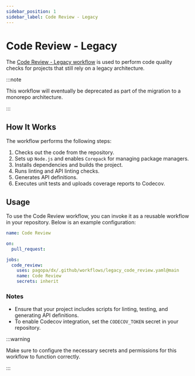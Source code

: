 ```yaml
---
sidebar_position: 1
sidebar_label: Code Review - Legacy
---
```


# Code Review - Legacy

The [Code Review - Legacy workflow](https://github.com/pagopa/dx/blob/main/.github/workflows/legacy_code_review.yaml) is used to perform code quality checks for projects that still rely on a legacy architecture.

:::note

This workflow will eventually be deprecated as part of the migration to a monorepo architecture.

:::

## How It Works

The workflow performs the following steps:

1. Checks out the code from the repository.
2. Sets up `Node.js` and enables `Corepack` for managing package managers.
3. Installs dependencies and builds the project.
4. Runs linting and API linting checks.
5. Generates API definitions.
6. Executes unit tests and uploads coverage reports to Codecov.

## Usage

To use the Code Review workflow, you can invoke it as a reusable workflow in your repository. Below is an example configuration:

```yaml
name: Code Review

on:
  pull_request:

jobs:
  code_review:
    uses: pagopa/dx/.github/workflows/legacy_code_review.yaml@main
    name: Code Review
    secrets: inherit
```

### Notes

- Ensure that your project includes scripts for linting, testing, and generating API definitions.
- To enable Codecov integration, set the `CODECOV_TOKEN` secret in your repository.

:::warning

Make sure to configure the necessary secrets and permissions for this workflow to function correctly.

:::
